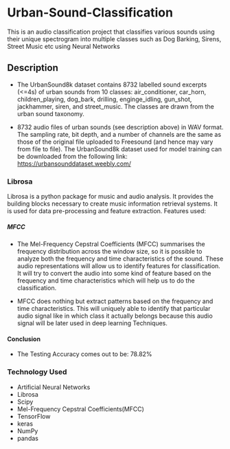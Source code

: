 # Urban-Sound-Classification
This is an audio classification project that classifies various sounds using their unique spectrogram into multiple classes such as Dog Barking, Sirens, Street Music etc using Neural Networks

## Description

* The UrbanSound8k dataset contains 8732 labelled sound excerpts (<=4s) of urban sounds from 10 classes: air_conditioner, car_horn, children_playing, dog_bark, drilling, enginge_idling, gun_shot, jackhammer, siren, and street_music. The classes are drawn from the urban sound taxonomy.

* 8732 audio files of urban sounds (see description above) in WAV format. The sampling rate, bit depth, and a number of channels are the same as those of the original file uploaded to Freesound (and hence may vary from file to file).
The UrbanSound8k dataset used for model training can be downloaded from the following link: https://urbansounddataset.weebly.com/

### Librosa
Librosa is a python package for music and audio analysis. It provides the building blocks necessary to create music information retrieval systems. It is used for data pre-processing and feature extraction. Features used:
##### MFCC

* The Mel-Frequency Cepstral Coefficients (MFCC) summarises the frequency distribution across the window size, so it is possible to analyze
both the frequency and time characteristics of the sound. These audio representations will allow
us to identify features for classification. It will try to convert the audio into some kind of feature based on the frequency and time characteristics which will help us to do the classification.

* MFCC does nothing but extract patterns based on the frequency and time characteristics. This will uniquely able to identify that particular audio signal like in which class it actually belongs because this audio signal will be later used in deep learning Techniques.

#### Conclusion

* The Testing Accuracy comes out to be: 78.82%


### Technology Used

* Artificial Neural Networks
* Librosa
* Scipy
* Mel-Frequency Cepstral Coefficients(MFCC)
* TensorFlow
* keras
* NumPy
* pandas

